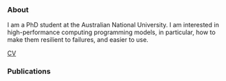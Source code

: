 ### About
I am a PhD student at the Australian National University. I am interested in high-performance computing programming models, in particular, how to make them resilient to failures, and easier to use.

[CV](https://guides.github.com/features/mastering-markdown/)

### Publications

